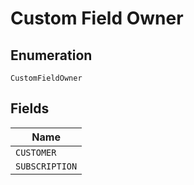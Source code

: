 
# Custom Field Owner

## Enumeration

`CustomFieldOwner`

## Fields

| Name |
|  --- |
| `CUSTOMER` |
| `SUBSCRIPTION` |

